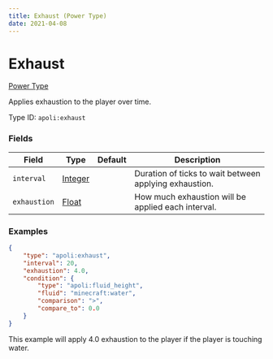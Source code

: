 ```yaml
---
title: Exhaust (Power Type)
date: 2021-04-08
---
```


# Exhaust

[Power Type](../power_types.md)

Applies exhaustion to the player over time.

Type ID: `apoli:exhaust`


### Fields

Field  | Type | Default | Description
-------|------|---------|-------------
`interval` | [Integer](../data_types/integer.md) | | Duration of ticks to wait between applying exhaustion.
`exhaustion` | [Float](../data_types/float.md) | | How much exhaustion will be applied each interval.


### Examples

```json
{
  	"type": "apoli:exhaust",
  	"interval": 20,
  	"exhaustion": 4.0,
	"condition": {
		"type": "apoli:fluid_height",
		"fluid": "minecraft:water",
		"comparison": ">",
		"compare_to": 0.0
	}
}
```

This example will apply 4.0 exhaustion to the player if the player is touching water.
